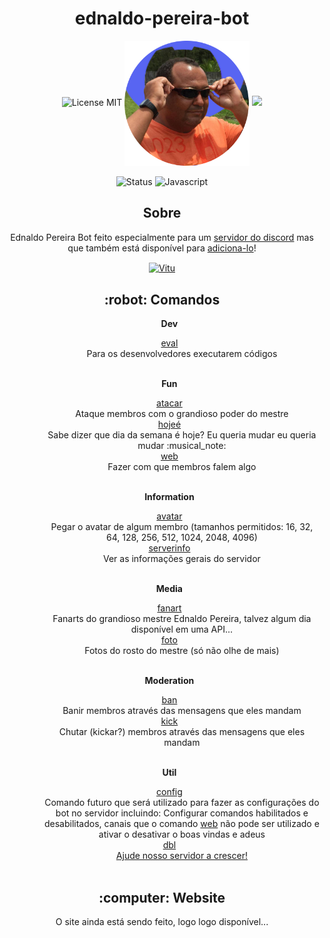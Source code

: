 <h1 align="center">ednaldo-pereira-bot</h1>
<div align="center">
  <!-- Header -->
  <img alt="License MIT" src="https://img.shields.io/badge/License-MIT-%2398C611?style=for-the-badge" />
  
  <!-- Ednaldo Pereira Image -->
  <img align="center" width="200px" height="200px" src=".github/images/EdnaldoDiscord.png">

  <a href="https://discord.gg/VRJC4V9zmA/">
    <img src="https://shields.io/discord/776933942816538635?style=for-the-badge">
  </a>
  <br>
  <br>
  <img alt="Status" src="https://img.shields.io/website?down_color=red&down_message=offline&label=status&style=for-the-badge&up_message=online&url=https%3A%2F%2FEdnaldo-Pereira-Bot.lckun.repl.co">
  <img alt="Javascript" src="https://img.shields.io/badge/Main%20lenguage-Javascript-%2f3ff17?style=for-the-badge&color=e7f041" /><br>
  
  <h2 align="center">Sobre</h2>
  <p align="center">Ednaldo Pereira Bot feito especialmente para um <a href="https://discord.gg/VRJC4V9zmA/" title="https://discord.gg/VRJC4V9zmA">servidor do discord</a> mas que também está disponível para <a href="https://discord.com/api/oauth2/authorize?client_id=782964490047979530&permissions=1240105086070&scope=bot%20applications.commands/" title="https://discord.com/api/oauth2/authorize?client_id=782964490047979530&permissions=1240105086070&scope=bot%20applications.commands">adiciona-lo</a>!</p>
  <p align="center">
    <a href="https://github.com/vitu1928">
      <img align="center" alt="Vitu" src="https://img.shields.io/badge/Developed%20by%3A-Vitu-%236D38F6?style=for-the-badge" />
    </a>
  </p>
  <h2 align="center">:robot: Comandos</h2>
  <ul>
<!-- Dev -->
    <dl><strong>Dev</strong></dl>
    <li type="none">
      <!-- eval -->
      <a href="https://github.com/vitu1928/ednaldo-pereira-bot/blob/main/Interactions/Dev/eval.js">
        eval
      </a>   
    </li>
    <dd>Para os desenvolvedores executarem códigos</dd><br>
<!-- Fun -->
    <dl><strong>Fun</strong></dl>
    <li type="none"> 
      <!-- atacar -->
      <a href="https://github.com/vitu1928/ednaldo-pereira-bot/blob/main/Interactions/Fun/atacar.js">
        atacar
      </a>
    </li>
    <dd>Ataque membros com o grandioso poder do mestre</dd>
    <li type="none"> 
      <!-- hojeé -->
      <a href="https://github.com/vitu1928/ednaldo-pereira-bot/blob/main/Interactions/Fun/atacar.js">
        hojeé
      </a> 
    </li>
    <dd>Sabe dizer que dia da semana é hoje? Eu queria mudar eu queria mudar :musical_note:</dd>
    <!-- web -->
    <li type="none">
          <a href="https://github.com/vitu1928/ednaldo-pereira-bot/blob/main/Interactions/Fun/web.js">
            web
          </a>
    </li>
    <dd>Fazer com que membros falem algo</dd><br>
<!-- Information -->
    <dl><strong>Information</strong></dl>
    <li type="none"> 
      <!-- avatar -->
      <a href="https://github.com/vitu1928/ednaldo-pereira-bot/blob/main/Interactions/Information/avatar.js">
        avatar
      </a>
    </li>
    <dd>Pegar o avatar de algum membro (tamanhos permitidos: 16, 32, 64, 128, 256, 512, 1024, 2048, 4096)</dd>
    <li type="none"> 
      <!-- serverinfo -->
      <a href="https://github.com/vitu1928/ednaldo-pereira-bot/blob/main/Interactions/Information/serverinfo.js">
        serverinfo
      </a> 
    </li>
    <dd>Ver as informações gerais do servidor</dd><br>
<!-- Media -->
    <dl><strong>Media</strong></dl>
    <li type="none"> 
      <!-- avatar -->
      <a href="https://github.com/vitu1928/ednaldo-pereira-bot/blob/main/Interactions/Media/fanart.js">
        fanart
      </a>
    </li>
    <dd>Fanarts do grandioso mestre Ednaldo Pereira, talvez algum dia disponível em uma API...</dd>
    <li type="none"> 
      <!-- serverinfo -->
      <a href="https://github.com/vitu1928/ednaldo-pereira-bot/blob/main/Interactions/Media/foto.js">
        foto
      </a> 
    </li>
    <dd>Fotos do rosto do mestre (só não olhe de mais) </dd><br>
<!-- Moderation -->
    <dl><strong>Moderation</strong></dl>
    <li type="none"> 
      <!-- ban -->
      <a href="https://github.com/vitu1928/ednaldo-pereira-bot/blob/main/Interactions/Moderation/ban.js">
        ban
      </a>
    </li>
    <dd>Banir membros através das mensagens que eles mandam</dd>
    <li type="none"> 
      <!-- kick -->
      <a href="https://github.com/vitu1928/ednaldo-pereira-bot/blob/main/Interactions/Moderation/kick.js">
        kick
      </a> 
    </li>
    <dd>Chutar (kickar?) membros através das mensagens que eles mandam</dd><br>
<!-- Util -->
    <dl><strong>Util</strong></dl>
    <li type="none"> 
      <!-- config -->
      <a href="https://github.com/vitu1928/ednaldo-pereira-bot/blob/main/Interactions/Util/config.js">
        config
      </a>
    </li>
    <dd>Comando futuro que será utilizado para fazer as configurações do bot no servidor incluindo: Configurar comandos habilitados e desabilitados, canais que o comando <a href="https://github.com/vitu1928/ednaldo-pereira-bot/blob/main/Interactions/Fun/web.js">web</a> não pode ser utilizado e ativar o desativar o boas vindas e adeus</dd>
    <li type="none"> 
      <!-- dbl -->
      <a href="https://github.com/vitu1928/ednaldo-pereira-bot/blob/main/Interactions/Util/dbl.js">
        dbl
      </a> 
    </li>
  <dd><a href="https://top.gg/servers/776933942816538635/vote">Ajude nosso servidor a crescer!</a></dd><br>
  </ul>
<h2 align="center">:computer: Website</h2>
<p align="center">O site ainda está sendo feito, logo logo disponível...<p>
</div>
